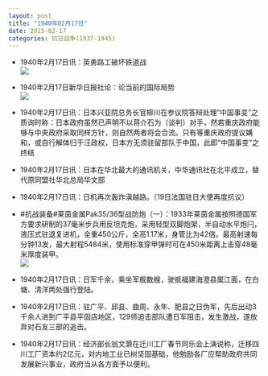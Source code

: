 ```yaml
---
layout: post
title: "1940年02月17日"
date: 2015-02-17
categories: 抗日战争(1937-1945)
---
```


<meta name="referrer" content="no-referrer" />

- 1940年2月17日讯：英勇路工破坏铁道战 <br/><img src="https://ww1.sinaimg.cn/large/aca367d8jw1epcrea62ssj20k610v16a.jpg" />

- 1940年2月17日新华日报社论：论当前的国际局势 <br/><img src="https://ww1.sinaimg.cn/large/aca367d8jw1epcnx8byklj211q0hqjyf.jpg" />

- 1940年2月17日讯：日本兴亚院总务长官柳川在参议院答辩处理“中国事变”之质询时称：日本政府虽然已声明不以蒋介石为（谈判）对手，然若重庆政府能够与中央政府采取同样方针，则自然两者将会合流。只有等重庆政府提议媾和，或自行解体归于汪政权，日本方无须驻留部队于中国，此即“中国事变”之终结 

- 1940年2月17日讯：日本在华北最大的通讯机关，中华通讯社在北平成立，替代原同盟社华北总局华文部 

- 1940年2月17日讯：日机再次轰炸滇越路。（19日法国驻日大使再度抗议） 

- #抗战装备#莱茵金属Pak35/36型战防炮（一）：1933年莱茵金属按照德国军方要求研制的37毫米步兵用反坦克炮，采用轻型双脚炮架，半自动水平炮闩，液压式驻退复进机，全重450公斤，全高1.17米，身管比为42倍。最高射速每分钟13发，最大射程5484米，使用标准穿甲弹时可在450米距离上击穿48毫米厚度装甲。 <br/><img src="https://ww4.sinaimg.cn/large/aca367d8jw1epc4k2p1xzj20hs0pmjyq.jpg" />

- 1940年2月17日讯：日军千余，乘坐军舰数艘，驶抵福建海澄县属江面，在白塘、清洋两处强行登陆。 

- 1940年2月17日讯：驻广平、邱县、曲周、永年、肥县之日伪军，先后出动3千余人进到广平县平固店地区，129师追击部队遭日军阻击，发生激战，遂放弃对石友三部的追击。 

- 1940年2月17日讯：经济部长翁文灏在迁川工厂春节同乐会上演说称，迁移四川工厂资本约2亿元，对内地工业已树坚固基础，他勉励各厂应帮助政府共同发展新兴事业，政府当从各方面予以便利。 

